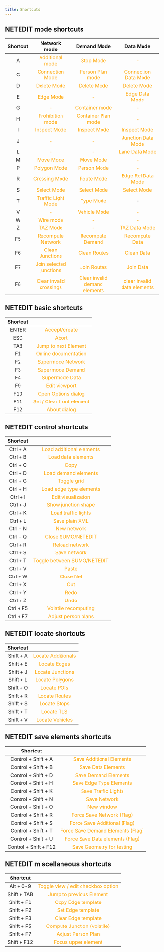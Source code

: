 ```yaml
---
title: Shortcuts
---
```


## NETEDIT mode shortcuts

| Shortcut | Network mode | Demand Mode | Data Mode |
|:---:|:---:|:-:|:---:|
| A | <span style="color:orange">Additional mode | <span style="color:orange">Stop Mode | <span style="color:orange">- |
| C | <span style="color:orange">Connection Mode | <span style="color:orange">Person Plan mode | <span style="color:orange">Connection Data Mode |
| D | <span style="color:orange">Delete Mode | <span style="color:orange">Delete Mode | <span style="color:orange">Delete Mode |
| E | <span style="color:orange">Edge Mode | <span style="color:orange">- | <span style="color:orange">Edge Data Mode |
| G | <span style="color:orange">- | <span style="color:orange">Container mode | <span style="color:orange">- |
| H | <span style="color:orange">Prohibition mode | <span style="color:orange">Container Plan mode | <span style="color:orange">- |
| I | <span style="color:orange">Inspect Mode | <span style="color:orange">Inspect Mode | <span style="color:orange">Inspect Mode |
| J | <span style="color:orange">- | <span style="color:orange">- | <span style="color:orange">Junction Data Mode |
| L | <span style="color:orange">- | <span style="color:orange">- | <span style="color:orange">Lane Data Mode |
| M | <span style="color:orange">Move Mode | <span style="color:orange">Move Mode | <span style="color:orange">- |
| P | <span style="color:orange">Polygon Mode | <span style="color:orange">Person Mode | <span style="color:orange">- |
| R | <span style="color:orange">Crossing Mode | <span style="color:orange">Route Mode | <span style="color:orange">Edge Rel Data Mode |
| S | <span style="color:orange">Select Mode | <span style="color:orange">Select Mode | <span style="color:orange">Select Mode |
| T | <span style="color:orange">Traffic Light Mode | <span style="color:orange">Type Mode | - |
| V | <span style="color:orange">- | <span style="color:orange">Vehicle Mode | <span style="color:orange">- |
| W | <span style="color:orange">Wire mode | <span style="color:orange">- | <span style="color:orange">- |
| Z | <span style="color:orange">TAZ Mode | <span style="color:orange">- | <span style="color:orange">TAZ Data Mode |
| F5 | <span style="color:orange">Recompute Network | <span style="color:orange">Recompute Demand | <span style="color:orange">Recompute Data |
| F6 | <span style="color:orange">Clean Junctions | <span style="color:orange">Clean Routes | <span style="color:orange">Clean Data |
| F7 | <span style="color:orange">Join selected junctions | <span style="color:orange">Join Routes | <span style="color:orange">Join Data |
| F8 | <span style="color:orange">Clear invalid crossings | <span style="color:orange">Clear invalid demand elements | <span style="color:orange">clear invalid data elements |

## NETEDIT basic shortcuts

| Shortcut | |
|:---:|:---:|
| ENTER | <span style="color:orange">Accept/create |
| ESC | <span style="color:orange">Abort |
| TAB | <span style="color:orange">Jump to next Element |
| F1 | <span style="color:orange">Online documentation |
| F2 | <span style="color:orange">Supermode Network |
| F3 | <span style="color:orange">Supermode Demand |
| F4 | <span style="color:orange">Supermode Data |
| F9 | <span style="color:orange">Edit viewport |
| F10 | <span style="color:orange">Open Options dialog |
| F11 | <span style="color:orange">Set / Clear front element |
| F12 | <span style="color:orange">About dialog |

## NETEDIT control shortcuts

| Shortcut | |
|:---:|:---:|
| Ctrl + A | <span style="color:orange">Load additional elements |
| Ctrl + B | <span style="color:orange">Load data elements |
| Ctrl + C | <span style="color:orange">Copy |
| Ctrl + D | <span style="color:orange">Load demand elements |
| Ctrl + G | <span style="color:orange">Toggle grid |
| Ctrl + H | <span style="color:orange">Load edge type elements |
| Ctrl + I | <span style="color:orange">Edit visualization |
| Ctrl + J | <span style="color:orange">Show junction shape |
| Ctrl + K | <span style="color:orange">Load traffic lights |
| Ctrl + L | <span style="color:orange">Save plain XML |
| Ctrl + N | <span style="color:orange">New network |
| Ctrl + Q | <span style="color:orange">Close SUMO/NETEDIT |
| Ctrl + R | <span style="color:orange">Reload network |
| Ctrl + S | <span style="color:orange">Save network |
| Ctrl + T | <span style="color:orange">Toggle between SUMO/NETEDIT |
| Ctrl + V | <span style="color:orange">Paste |
| Ctrl + W | <span style="color:orange">Close Net |
| Ctrl + X | <span style="color:orange">Cut |
| Ctrl + Y | <span style="color:orange">Redo |
| Ctrl + Z | <span style="color:orange">Undo |
| Ctrl + F5 | <span style="color:orange">Volatile recomputing |
| Ctrl + F7 | <span style="color:orange">Adjust person plans|

## NETEDIT locate shortcuts

| Shortcut | |
|:---:|:---:|
| Shift + A | <span style="color:orange">Locate Additionals |
| Shift + E | <span style="color:orange">Locate Edges |
| Shift + J | <span style="color:orange">Locate Junctions |
| Shift + L | <span style="color:orange">Locate Polygons |
| Shift + O | <span style="color:orange">Locate POIs |
| Shift + R | <span style="color:orange">Locate Routes |
| Shift + S | <span style="color:orange">Locate Stops |
| Shift + T | <span style="color:orange">Locate TLS |
| Shift + V | <span style="color:orange">Locate Vehicles |

## NETEDIT save elements shortcuts

| Shortcut |  |
|:---:|:---:|
| Control + Shift + A | <span style="color:orange">Save Additional Elements |
| Control + Shift + B | <span style="color:orange">Save Data Elements |
| Control + Shift + D | <span style="color:orange">Save Demand Elements |
| Control + Shift + H | <span style="color:orange">Save Edge Type Elements |
| Control + Shift + K | <span style="color:orange">Save Traffic Lights |
| Control + Shift + N | <span style="color:orange">Save Network |
| Control + Shift + O | <span style="color:orange">New window |
| Control + Shift + R | <span style="color:orange">Force Save Network (Flag) |
| Control + Shift + S | <span style="color:orange">Force Save Additional (Flag) |
| Control + Shift + T | <span style="color:orange">Force Save Demand Elements (Flag) |
| Control + Shift + U | <span style="color:orange">Force Save Data elements (Flag) |
| Control + Shift + F12 | <span style="color:orange">Save Geometry for testing |

## NETEDIT miscellaneous shortcuts

| Shortcut | |
|:---:|:---:|
| Alt + 0-9 | <span style="color:orange">Toggle view / edit checkbox option |
| Shift + TAB | <span style="color:orange">Jump to previous Element |
| Shift + F1 | <span style="color:orange">Copy Edge template |
| Shift + F2 | <span style="color:orange">Set Edge template |
| Shift + F3 | <span style="color:orange">Clear Edge template |
| Shift + F5 | <span style="color:orange">Compute Junction (volatile) |
| Shift + F7 | <span style="color:orange">Adjust Person Plan |
| Shift + F12 | <span style="color:orange">Focus upper element |
